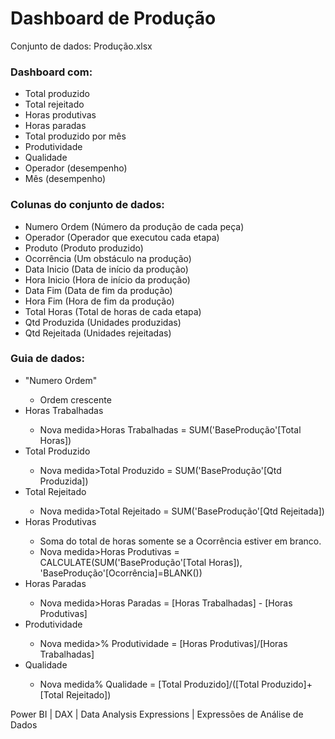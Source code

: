<h1>Dashboard de Produção</h1>

Conjunto de dados: Produção.xlsx

<h3>Dashboard com:</h3>
<ul>
  <li>Total produzido</li>
  <li>Total rejeitado</li>
  <li>Horas produtivas</li>
  <li>Horas paradas</li>
  <li>Total produzido por mês</li>
  <li>Produtividade</li>
  <li>Qualidade</li>
  <li>Operador (desempenho)</li>
  <li>Mês (desempenho)</li>
</ul>

<h3>Colunas do conjunto de dados:</h3>
<ul>
  <li>Numero Ordem (Número da produção de cada peça)</li>
  <li>Operador (Operador que executou cada etapa)</li>
  <li>Produto (Produto produzido)</li>
  <li>Ocorrência (Um obstáculo na produção)</li>
  <li>Data Inicio (Data de início da produção)</li>
  <li>Hora Inicio (Hora de início da produção)</li>
  <li>Data Fim (Data de fim da produção)</li>
  <li>Hora Fim (Hora de fim da produção)</li>
  <li>Total Horas (Total de horas de cada etapa)</li>
  <li>Qtd Produzida (Unidades produzidas)</li>
  <li>Qtd Rejeitada (Unidades rejeitadas)</li>
</ul>

<h3>Guia de dados:</h3>
<ul>
  <li>"Numero Ordem"</li>
  <ul>
    <li>Ordem crescente</li>
  </ul>
  <li>Horas Trabalhadas</li>
  <ul>
    <li>Nova medida>Horas Trabalhadas = SUM('BaseProdução'[Total Horas])</li>
  </ul>
  <li>Total Produzido</li>
  <ul>
    <li>Nova medida>Total Produzido = SUM('BaseProdução'[Qtd Produzida])</li>
  </ul>
  <li>Total Rejeitado</li>
  <ul>
    <li>Nova medida>Total Rejeitado = SUM('BaseProdução'[Qtd Rejeitada])</li>
  </ul>
  <li>Horas Produtivas</li>
  <ul>
    <li>Soma do total de horas somente se a Ocorrência estiver em branco.</li>
    <li>Nova medida>Horas Produtivas = CALCULATE(SUM('BaseProdução'[Total Horas]), 'BaseProdução'[Ocorrência]=BLANK())</li>
  </ul>
  <li>Horas Paradas</li>
  <ul>
    <li>Nova medida>Horas Paradas = [Horas Trabalhadas] - [Horas Produtivas]</li>
  </ul>
  <li>Produtividade</li>
  <ul>
    <li>Nova medida>% Produtividade = [Horas Produtivas]/[Horas Trabalhadas]</li>
  </ul>
  <li>Qualidade</li>
  <ul>
    <li>Nova medida% Qualidade = [Total Produzido]/([Total Produzido]+[Total Rejeitado])</li>
  </ul>
</ul>









Power BI | DAX | Data Analysis Expressions | Expressões de Análise de Dados
